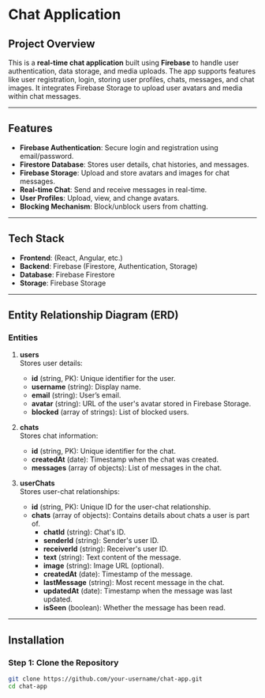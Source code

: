 # **Chat Application**

## **Project Overview**

This is a **real-time chat application** built using **Firebase** to handle user authentication, data storage, and media uploads. The app supports features like user registration, login, storing user profiles, chats, messages, and chat images. It integrates Firebase Storage to upload user avatars and media within chat messages.

---

## **Features**

- **Firebase Authentication**: Secure login and registration using email/password.
- **Firestore Database**: Stores user details, chat histories, and messages.
- **Firebase Storage**: Upload and store avatars and images for chat messages.
- **Real-time Chat**: Send and receive messages in real-time.
- **User Profiles**: Upload, view, and change avatars.
- **Blocking Mechanism**: Block/unblock users from chatting.

---

## **Tech Stack**

- **Frontend**: (React, Angular, etc.)
- **Backend**: Firebase (Firestore, Authentication, Storage)
- **Database**: Firebase Firestore
- **Storage**: Firebase Storage

---

## **Entity Relationship Diagram (ERD)**

### **Entities**

1. **users**  
   Stores user details:
   - **id** (string, PK): Unique identifier for the user.
   - **username** (string): Display name.
   - **email** (string): User’s email.
   - **avatar** (string): URL of the user's avatar stored in Firebase Storage.
   - **blocked** (array of strings): List of blocked users.

2. **chats**  
   Stores chat information:
   - **id** (string, PK): Unique identifier for the chat.
   - **createdAt** (date): Timestamp when the chat was created.
   - **messages** (array of objects): List of messages in the chat.

3. **userChats**  
   Stores user-chat relationships:
   - **id** (string, PK): Unique ID for the user-chat relationship.
   - **chats** (array of objects): Contains details about chats a user is part of.
     - **chatId** (string): Chat's ID.
     - **senderId** (string): Sender's user ID.
     - **receiverId** (string): Receiver's user ID.
     - **text** (string): Text content of the message.
     - **image** (string): Image URL (optional).
     - **createdAt** (date): Timestamp of the message.
     - **lastMessage** (string): Most recent message in the chat.
     - **updatedAt** (date): Timestamp when the message was last updated.
     - **isSeen** (boolean): Whether the message has been read.

---

## **Installation**

### **Step 1: Clone the Repository**

```bash
git clone https://github.com/your-username/chat-app.git
cd chat-app
